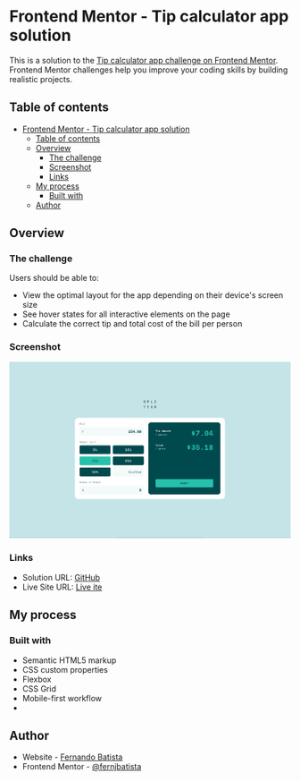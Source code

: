 # Frontend Mentor - Tip calculator app solution

This is a solution to the [Tip calculator app challenge on Frontend Mentor](https://www.frontendmentor.io/challenges/tip-calculator-app-ugJNGbJUX). Frontend Mentor challenges help you improve your coding skills by building realistic projects.

## Table of contents

- [Frontend Mentor - Tip calculator app solution](#frontend-mentor---tip-calculator-app-solution)
  - [Table of contents](#table-of-contents)
  - [Overview](#overview)
    - [The challenge](#the-challenge)
    - [Screenshot](#screenshot)
    - [Links](#links)
  - [My process](#my-process)
    - [Built with](#built-with)
  - [Author](#author)

## Overview

### The challenge

Users should be able to:

- View the optimal layout for the app depending on their device's screen size
- See hover states for all interactive elements on the page
- Calculate the correct tip and total cost of the bill per person

### Screenshot

![Screenshot](./images/screenshot.png)

### Links

- Solution URL: [GitHub](https://github.com/FernJBatista/36-Tip-Calculator-App)
- Live Site URL: [Live ite](https://fernjbatista.github.io/36-Tip-Calculator-App/)

## My process

### Built with

- Semantic HTML5 markup
- CSS custom properties
- Flexbox
- CSS Grid
- Mobile-first workflow
- 
## Author

- Website - [Fernando Batista](https://www.fernando-batista.webflow.io/)
- Frontend Mentor - [@fernjbatista](https://www.frontendmentor.io/profile/fernjbatista)